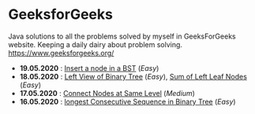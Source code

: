 # GeeksforGeeks
Java solutions to all the problems solved by myself in GeeksForGeeks website. Keeping a daily dairy about problem solving.
https://www.geeksforgeeks.org/ 

* **19.05.2020** : 	[Insert a node in a BST](https://practice.geeksforgeeks.org/problems/insert-a-node-in-a-bst/1) (*Easy*)
* **18.05.2020** : 	[Left View of Binary Tree](https://practice.geeksforgeeks.org/problems/left-view-of-binary-tree/1) (*Easy*), 
					[Sum of Left Leaf Nodes](https://practice.geeksforgeeks.org/problems/sum-of-leaf-nodes/1) (*Easy*)
* **17.05.2020** : 	[Connect Nodes at Same Level](https://practice.geeksforgeeks.org/problems/connect-nodes-at-same-level/1/) (*Medium*)
* **16.05.2020** : 	[longest Consecutive Sequence in Binary Tree](https://practice.geeksforgeeks.org/problems/longest-consecutive-sequence-in-binary-tree/1) (*Easy*)

